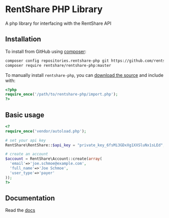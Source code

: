 # RentShare PHP Library

A php library for interfacing with the RentShare API

## Installation

To install from GitHub using [composer](https://getcomposer.org/):

```bash
composer config repositories.rentshare-php git https://github.com/rentshare/rentshare-php.git
composer require rentshare/rentshare-php:master
```

To manually install `rentshare-php`, you can [download the source](https://github.com/rentshare/rentshare-php/zipball/master) and include with:

```php
<?php
require_once('/path/to/rentshare-php/import.php');
?>
```

## Basic usage

```php
<?
require_once('vendor/autoload.php');

# set your api key
RentShare\RentShare::$api_key = "private_key_6fsMi3GDxXg1XXSluNx1sLEd";

# create an account
$account = RentShare\Account::create(array(
  'email'=>'joe.schmoe@example.com',
  'full_name'=>'Joe Schmoe',
  'user_type'=>'payer'
));
?>
```

## Documentation
Read the [docs](https://developer.rentshare.com/?php)
